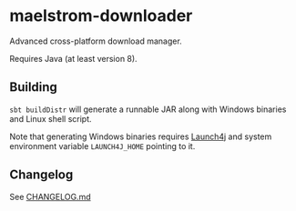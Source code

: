maelstrom-downloader
=======================
Advanced cross-platform download manager.

Requires Java (at least version 8).


Building
--------
`sbt buildDistr` will generate a runnable JAR along with Windows binaries
and Linux shell script.

Note that generating Windows binaries requires [Launch4j](http://launch4j.sourceforge.net/)
and system environment variable `LAUNCH4J_HOME` pointing to it. 


Changelog
---------

See [CHANGELOG.md](CHANGELOG.md)
